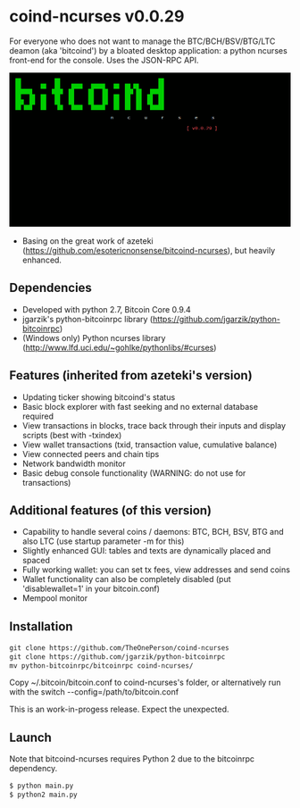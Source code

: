 # coind-ncurses v0.0.29

For everyone who does not want to manage the BTC/BCH/BSV/BTG/LTC deamon (aka 'bitcoind') by a bloated desktop application: a python ncurses front-end for the console. Uses the JSON-RPC API.

![ScreenShot](/screenshots/coind_animated.gif)

-  Basing on the great work of azeteki (https://github.com/esotericnonsense/bitcoind-ncurses), but heavily enhanced.

## Dependencies

* Developed with python 2.7, Bitcoin Core 0.9.4
* jgarzik's python-bitcoinrpc library (https://github.com/jgarzik/python-bitcoinrpc)
* (Windows only) Python ncurses library (http://www.lfd.uci.edu/~gohlke/pythonlibs/#curses)

## Features (inherited from azeteki's version)

* Updating ticker showing bitcoind's status
* Basic block explorer with fast seeking and no external database required
* View transactions in blocks, trace back through their inputs and display scripts (best with -txindex)
* View wallet transactions (txid, transaction value, cumulative balance)
* View connected peers and chain tips
* Network bandwidth monitor
* Basic debug console functionality (WARNING: do not use for transactions)

## Additional features (of this version)

* Capability to handle several coins / daemons: BTC, BCH, BSV, BTG and also LTC (use startup parameter -m for this)
* Slightly enhanced GUI: tables and texts are dynamically placed and spaced
* Fully working wallet: you can set tx fees, view addresses and send coins
* Wallet functionality can also be completely disabled (put 'disablewallet=1' in your bitcoin.conf)
* Mempool monitor

## Installation

```
git clone https://github.com/TheOnePerson/coind-ncurses
git clone https://github.com/jgarzik/python-bitcoinrpc
mv python-bitcoinrpc/bitcoinrpc coind-ncurses/
```

Copy ~/.bitcoin/bitcoin.conf to coind-ncurses's folder, or alternatively run with the switch --config=/path/to/bitcoin.conf

This is an work-in-progess release. Expect the unexpected.

## Launch

Note that bitcoind-ncurses requires Python 2 due to the bitcoinrpc dependency.

```
$ python main.py
$ python2 main.py
```